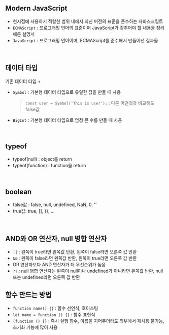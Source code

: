 ## Modern JavaScript 
- 현시점에 사용하기 적합한 범위 내에서 최신 버전의 표준을 준수하는 자바스크립트
- `ECMAScript` : 프로그래밍 언어의 표준이며 JavaScript가 갖추어야 할 내용을 정리해둔 설명서
- `JavaScript` : 프로그래밍 언어이며, ECMAScript를 준수해서 만들어낸 결과물
<br>

## 데이터 타입
기존 데이터 타입 + 
- `Symbol` : 기본형 데이터 타입으로 유일한 값을 만들 때 사용
  > `const user = Symbol('This is user');` : 다른 어떤것과 비교해도 false값
- `BigInt` : 기본형 데이터 타입으로 엄청 큰 수를 만들 때 사용
<br>

## typeof
- typeof(null) : object를 return
- typeof(function) : function을 return
<br>

## boolean
- false값 : false, null, undefined, NaN, 0, ''
- true값: true, [], {}, ...
<br>

## AND와 OR 연산자, null 병합 연산자
- `||` : 왼쪽이 true라면 왼쪽값 반환, 왼쪽이 false라면 오른쪽 값 반환
- `&&` : 왼쪽이 false라면 왼쪽값 반환, 왼쪽이 true라면 오른쪽 값 반환
- OR 연산자보다 AND 연산자가 더 우선순위가 높음 
- `??` : null 병합 연산자는 왼쪽이 null이나 undefined가 아니라면 왼쪽값 반환, null 또는 undefined라면 오른쪽 값 반환

## 함수 만드는 방법
- `function name() {}` : 함수 선언식, 호이스팅 
- `let name = function () {}` : 함수 표현식
- `(function () {}` : 즉시 실행 함수, 이름을 지어주더라도 외부에서 재사용 불가능, 초기화 기능에 많이 사용 
  
